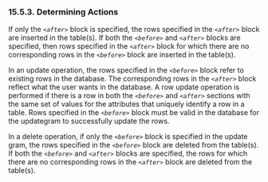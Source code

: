 <div>

<div>

<div>

<div>

### 15.5.3. Determining Actions

</div>

</div>

</div>

If only the *`<after>`* block is specified, the rows specified in the
*`<after>`* block are inserted in the table(s). If both the *`<before>`*
and *`<after>`* blocks are specified, then rows specified in the
*`<after>`* block for which there are no corresponding rows in the
*`<before>`* block are inserted in the table(s).

In an update operation, the rows specified in the *`<before>`* block
refer to existing rows in the database. The corresponding rows in the
*`<after>`* block reflect what the user wants in the database. A row
update operation is performed if there is a row in both the *`<before>`*
and *`<after>`* sections with the same set of values for the attributes
that uniquely identify a row in a table. Rows specified in the
*`<before>`* block must be valid in the database for the updategram to
successfully update the rows.

In a delete operation, if only the *`<before>`* block is specified in
the update gram, the rows specified in the *`<before>`* block are
deleted from the table(s). If both the *`<before>`* and *`<after>`*
blocks are specified, the rows for which there are no corresponding rows
in the *`<after>`* block are deleted from the table(s).

</div>
